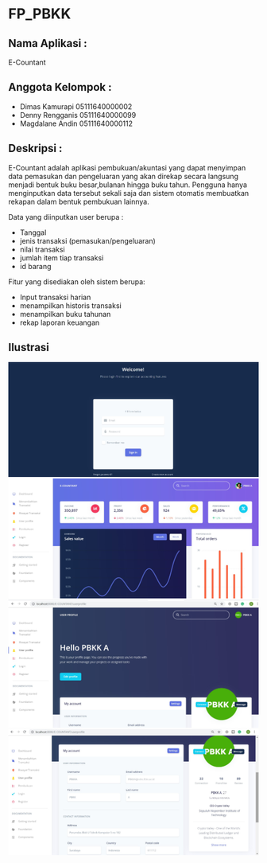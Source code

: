 # FP_PBKK

## Nama Aplikasi :
  E-Countant

## Anggota Kelompok :
- Dimas Kamurapi    05111640000002
- Denny Rengganis   05111640000099
- Magdalane Andin   05111640000112

## Deskripsi :
E-Countant adalah aplikasi pembukuan/akuntasi yang dapat menyimpan data pemasukan dan pengeluaran yang akan direkap secara langsung menjadi bentuk buku besar,bulanan hingga buku tahun. Pengguna hanya menginputkan data tersebut sekali saja dan sistem otomatis membuatkan rekapan dalam bentuk pembukuan lainnya.
    
 Data yang diinputkan user berupa :
 - Tanggal
 - jenis transaksi (pemasukan/pengeluaran)
 - nilai transaksi
 - jumlah item tiap transaksi
 - id barang
 
 Fitur yang disediakan oleh sistem berupa:
 - Input transaksi harian
 - menampilkan historis transaksi
 - menampilkan buku tahunan
 - rekap laporan keuangan

## Ilustrasi
![Ilustrasi Login](/ssfppbkk1.jpg)
![Ilustrasi Dashboard](/ssfppbkk2.jpg)
![Ilustrasi Profile User 1](/ssfppbkk3.jpg)
![Ilustrasi Profile User 2](/ssfppbkk4.jpg)

